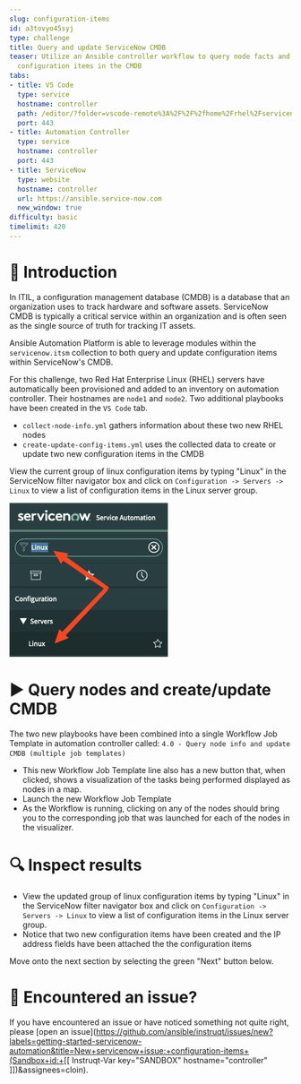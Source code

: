 ```yaml
---
slug: configuration-items
id: a3tovyo45syj
type: challenge
title: Query and update ServiceNow CMDB
teaser: Utilize an Ansible controller workflow to query node facts and create/update
  configuration items in the CMDB
tabs:
- title: VS Code
  type: service
  hostname: controller
  path: /editor/?folder=vscode-remote%3A%2F%2F%2fhome%2Frhel%2Fservicenow_project
  port: 443
- title: Automation Controller
  type: service
  hostname: controller
  port: 443
- title: ServiceNow
  type: website
  hostname: controller
  url: https://ansible.service-now.com
  new_window: true
difficulty: basic
timelimit: 420
---
```

👋 Introduction
====
In ITIL, a configuration management database (CMDB) is a database that an organization uses to track hardware and software assets. ServiceNow CMDB is typically a critical service within an organization and is often seen as the single source of truth for tracking IT assets.

Ansible Automation Platform is able to leverage modules within the `servicenow.itsm` collection to both query and update configuration items within ServiceNow's CMDB.

For this challenge, two Red Hat Enterprise Linux (RHEL) servers have automatically been provisioned and added to an inventory on automation controller. Their hostnames are `node1` and `node2`. Two additional playbooks have been created in the `VS Code` tab.
- `collect-node-info.yml` gathers information about these two new RHEL nodes
- `create-update-config-items.yml` uses the collected data to create or update two new configuration items in the CMDB

View the current group of linux configuration items by typing "Linux" in the ServiceNow filter navigator box and click on `Configuration -> Servers -> Linux` to view a list of configuration items in the Linux server group.

![servicenow filter navigator](../assets/navigator-filter.jpg)

▶️ Query nodes and create/update CMDB
====
The two new playbooks have been combined into a single Workflow Job Template in automation controller called: `4.0 - Query node info and update CMDB (multiple job templates)`
- This new Workflow Job Template line also has a new button that, when clicked, shows a visualization of the tasks being performed displayed as nodes in a map.
- Launch the new Workflow Job Template
- As the Workflow is running, clicking on any of the nodes should bring you to the corresponding job that was launched for each of the nodes in the visualizer.

🔍 Inspect results
====
- View the updated group of linux configuration items by typing "Linux" in the ServiceNow filter navigator box and click on `Configuration -> Servers -> Linux` to view a list of configuration items in the Linux server group.
- Notice that two new configuration items have been created and the IP address fields have been attached the the configuration items

Move onto the next section by selecting the green "Next" button below.

🐛 Encountered an issue?
====
If you have encountered an issue or have noticed something not quite right, please [open an issue](https://github.com/ansible/instruqt/issues/new?labels=getting-started-servicenow-automation&title=New+servicenow+issue:+configuration-items+(Sandbox+id:+[[ Instruqt-Var key="SANDBOX" hostname="controller" ]])&assignees=cloin).
